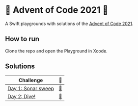 # :christmas_tree: Advent of Code 2021 :santa:

A Swift playgrounds with solutions of the [Advent of Code 2021](https://adventofcode.com/2021/).

## How to run

Clone the repo and open the Playground in Xcode.

## Solutions

| Challenge | :closed_book: |
| --------- | -------- |
| [Day 1: Sonar sweep](https://adventofcode.com/2021/day/1) | [:page_with_curl:](Advent%20of%20Code%202021.playground/Pages/Day%201.xcplaygroundpage/Contents.swift) |
| [Day 2: Dive!](https://adventofcode.com/2021/day/2) | [:page_with_curl:](Advent%20of%20Code%202021.playground/Pages/Day%202.xcplaygroundpage/Contents.swift) |

